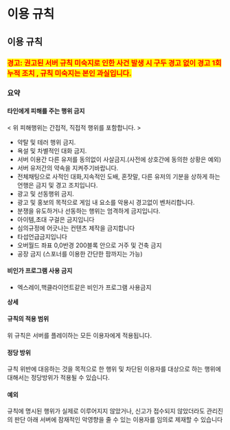 # 이용 규칙

## 이용 규칙

### <mark style="color:red;">**경고: 권고된 서버 규칙 미숙지로 인한 사건 발생 시 구두 경고 없이 경고 1회 누적 조치 , 규칙 미숙지는 본인 과실입니다.**</mark>

### **요약**

#### 타인에게 피해를 주는 행위 금지

< 위 피해행위는 간접적, 직접적 행위를 포함합니다. >

* 약탈 및 테러 행위 금지.
* 욕설 및 차별적인 대화 금지.
* 서버 이용간 다른 유저를 동의없이 사살금지.(사전에 상호간에 동의한 상황은 예외)
* 서버 유저간의 약속을 지켜주기바랍니다.
* 전체채팅으로 사적인 대화,지속적인 도배, 혼잣말, 다른 유저의 기분을 상하게 하는 언행은 금지 및 경고 조치입니다.
* 광고 및 선동행위 금지.
* 광고 및 홍보의 목적으로 게임 내 요소를 악용시 경고없이 벤처리합니다.
* 분쟁을 유도하거나 선동하는 행위는 엄격하게 금지입니다.
* 아이템,초대 구걸은 금지입니다
* 심의규정에 어긋나는 컨텐츠 제작을 금지합니다
* 타섭언급금지입니다
* 오버월드 좌표 0,0반경 200블록 안으로 거주  및 건축 금지
* 공장 금지 (스포너를 이용한 간단한 팜까지는 가능)

#### 비인가 프로그램 사용 금지

* 엑스레이,핵클라이언트같은 비인가 프로그램 사용금지

**상세**

#### 규칙의 적용 범위

위 규칙은 서버를 플레이하는 모든 이용자에게 적용됩니다.

#### 정당 방위

규칙 위반에 대응하는 것을 목적으로 한 행위 및 차단된 이용자를 대상으로 하는 행위에 대해서는 정당방위가 적용될 수 있습니다.

#### 예외

규칙에 명시된 행위가 실제로 이루어지지 않았거나, 신고가 접수되지 않았더라도 관리진의 판단 아래 서버에 잠재적인 악영향을 줄 수 있는 이용자를 임의로 제재할 수 있습니다
